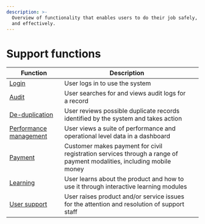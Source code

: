```yaml
---
description: >-
  Overview of functionality that enables users to do their job safely, securely
  and effectively.
---
```


# Support functions

| Function                                                                     | Description                                                                                                          |   |
| ---------------------------------------------------------------------------- | -------------------------------------------------------------------------------------------------------------------- | - |
| [Login](../support-functions/10.-login.md)                                   | User logs in to use the system                                                                                       |   |
| [Audit](../support-functions/11.-audit.md)                                   | User searches for and views audit logs for a record                                                                  |   |
| [De-duplication](../support-functions/12.-deduplication.md)                  | User reviews possible duplicate records identified by the system and takes action                                    |   |
| [Performance management](../support-functions/13.-performance-management.md) | User views a suite of performance and operational level data in a dashboard                                          |   |
| [Payment](../support-functions/14.-payment.md)                               | Customer makes payment for civil registration services through a range of payment modalities, including mobile money |   |
| [Learning](../support-functions/15.-learning.md)                             | User learns about the product and how to use it through interactive learning modules                                 |   |
| [User support](../support-functions/16.-user-support.md)                     | User raises product and/or service issues for the attention and resolution of support staff                          |   |
